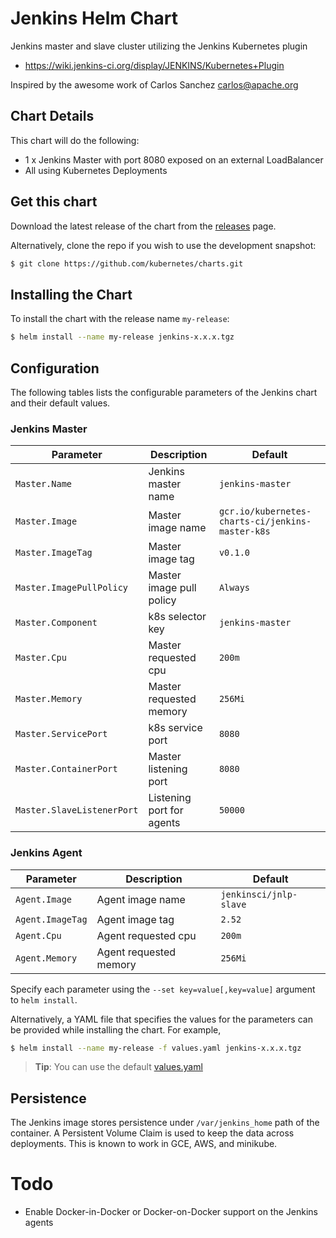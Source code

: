 # Jenkins Helm Chart

Jenkins master and slave cluster utilizing the Jenkins Kubernetes plugin

* https://wiki.jenkins-ci.org/display/JENKINS/Kubernetes+Plugin

Inspired by the awesome work of Carlos Sanchez <carlos@apache.org>

## Chart Details
This chart will do the following:

* 1 x Jenkins Master with port 8080 exposed on an external LoadBalancer
* All using Kubernetes Deployments

## Get this chart

Download the latest release of the chart from the [releases](../../../releases) page.

Alternatively, clone the repo if you wish to use the development snapshot:

```bash
$ git clone https://github.com/kubernetes/charts.git
```

## Installing the Chart

To install the chart with the release name `my-release`:

```bash
$ helm install --name my-release jenkins-x.x.x.tgz
```

## Configuration

The following tables lists the configurable parameters of the Jenkins chart and their default values.

### Jenkins Master

|       Parameter       |           Description            |                         Default                          |
|-----------------------|----------------------------------|----------------------------------------------------------|
| `Master.Name`         | Jenkins master name                | `jenkins-master`                                           |
| `Master.Image`        | Master image name             | `gcr.io/kubernetes-charts-ci/jenkins-master-k8s`                         |
| `Master.ImageTag`     | Master image tag              | `v0.1.0`                                               |
| `Master.ImagePullPolicy`     | Master image pull policy     | `Always`                                               |
| `Master.Component`    | k8s selector key                 | `jenkins-master`                                           |
| `Master.Cpu`          | Master requested cpu          | `200m`                                                   |
| `Master.Memory`       | Master requested memory                 | `256Mi`                                           |
| `Master.ServicePort`  | k8s service port                 | `8080`                                                   |
| `Master.ContainerPort`| Master listening port         | `8080`                                                   |
| `Master.SlaveListenerPort`|  Listening port for agents        | `50000`                                                   |

### Jenkins Agent

|       Parameter       |           Description            |                         Default                          |
|-----------------------|----------------------------------|----------------------------------------------------------|
| `Agent.Image`        | Agent image name             | `jenkinsci/jnlp-slave`                         |
| `Agent.ImageTag`     | Agent image tag              | `2.52`                                               |                                                 |
| `Agent.Cpu`          | Agent requested cpu          | `200m`                                                   |
| `Agent.Memory`    | Agent requested memory                 | `256Mi`                                           |

Specify each parameter using the `--set key=value[,key=value]` argument to `helm install`.

Alternatively, a YAML file that specifies the values for the parameters can be provided while installing the chart. For example,

```bash
$ helm install --name my-release -f values.yaml jenkins-x.x.x.tgz
```

> **Tip**: You can use the default [values.yaml](values.yaml)

## Persistence

The Jenkins image stores persistence under `/var/jenkins_home` path of the container. A Persistent Volume
Claim is used to keep the data across deployments. This is known to work in GCE, AWS, and minikube.

# Todo
* Enable Docker-in-Docker or Docker-on-Docker support on the Jenkins agents
